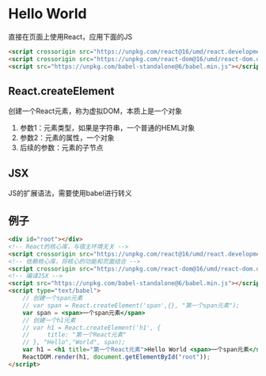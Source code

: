 # Hello World

直接在页面上使用React，应用下面的JS
```html
<script crossorigin src="https://unpkg.com/react@16/umd/react.development.js"></script>
<script crossorigin src="https://unpkg.com/react-dom@16/umd/react-dom.development.js"></script>
<script src="https://unpkg.com/babel-standalone@6/babel.min.js"></script>
```

## React.createElement

创建一个React元素，称为虚拟DOM，本质上是一个对象

1. 参数1：元素类型，如果是字符串，一个普通的HEML对象
2. 参数2：元素的属性，一个对象
3. 后续的参数：元素的子节点

## JSX

JS的扩展语法，需要使用babel进行转义

## 例子
```html
<div id="root"></div>
<!-- React的核心库，与宿主环境无关 -->
<script crossorigin src="https://unpkg.com/react@16/umd/react.development.js"></script>
<!-- 依赖核心库，将核心的功能和页面结合 -->
<script crossorigin src="https://unpkg.com/react-dom@16/umd/react-dom.development.js"></script>
<!-- 编译JSX -->
<script src="https://unpkg.com/babel-standalone@6/babel.min.js"></script>
<script type="text/babel">
    // 创建一个span元素
    // var span = React.createElement('span',{}, "第一个span元素");
    var span = <span>一个span元素</span>
    // 创建一个h1元素
    // var h1 = React.createElement('h1', {
    //     title: "第一个React元素"
    // }, "Hello","World", span);
    var h1 = <h1 title="第一个React元素">Hello World <span>一个span元素</span></h1>
    ReactDOM.render(h1, document.getElementById("root"));
</script>
```

